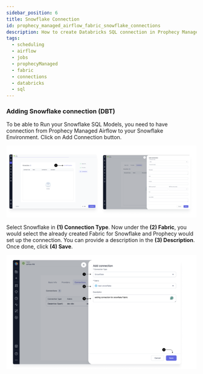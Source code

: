 ```yaml
---
sidebar_position: 6
title: Snowflake Connection
id: prophecy_managed_airflow_fabric_snowflake_connections
description: How to create Databricks SQL connection in Prophecy Managed Airflow Fabric
tags:
  - scheduling
  - airflow
  - jobs
  - prophecyManaged
  - fabric
  - connections
  - databricks
  - sql
---
```


### Adding Snowflake connection (DBT)

To be able to Run your Snowflake SQL Models, you need to have connection from Prophecy Managed Airflow to your Snowflake Environment. Click on Add Connection button.

![Add_connection](../../img/Add_Connection.png)

Select Snowflake in **(1) Connection Type**. Now under the **(2) Fabric**, you would select the already created Fabric for Snowflake and Prophecy would set up the connection. You can provide a description in the **(3) Description**. Once done, click **(4) Save**.

![DB_SQL_connection](../../img/Snowflake_connection.png)
